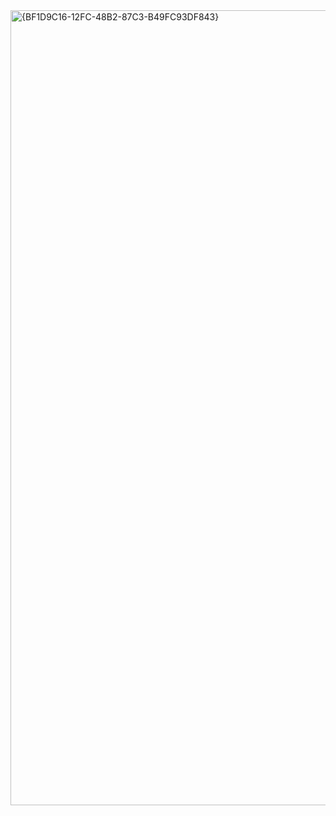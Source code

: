<img width="2559" height="1272" alt="{BF1D9C16-12FC-48B2-87C3-B49FC93DF843}" src="https://github.com/user-attachments/assets/94d0c12c-6a6b-4d23-bc42-9146e4ffbb80" />

